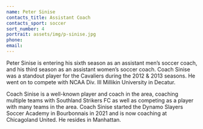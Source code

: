 ```yaml
---
name: Peter Sinise
contacts_title: Assistant Coach
contacts_sport: soccer
sort_number: 4
portrait: assets/img/p-sinise.jpg
phone:
email:
---
```

Peter Sinise is entering his sixth season as an assistant men’s soccer coach, and his third season as an assistant women’s soccer coach. Coach Sinise was a standout player for the Cavaliers during the 2012 & 2013 seasons. He went on to compete with NCAA Div. III Millikin University in Decatur.

Coach Sinise is a well-known player and coach in the area, coaching multiple teams with Southland Strikers FC as well as competing as a player with many teams in the area. Coach Sinise started the Dynamo Slayers Soccer Academy in Bourbonnais in 2021 and is now coaching at Chicagoland United. He resides in Manhattan.